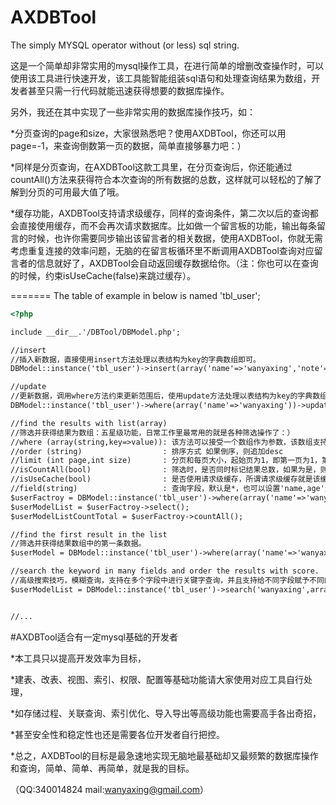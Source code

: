 AXDBTool
=======
The simply MYSQL operator without (or less) sql string.

这是一个简单却非常实用的mysql操作工具，在进行简单的增删改查操作时，可以使用该工具进行快速开发，该工具能智能组装sql语句和处理查询结果为数组，开发者甚至只需一行代码就能迅速获得想要的数据库操作。



另外，我还在其中实现了一些非常实用的数据库操作技巧，如：

*分页查询的page和size，大家很熟悉吧？使用AXDBTool，你还可以用page=-1，来查询倒数第一页的数据，简单直接够暴力吧：）

*同样是分页查询，在AXDBTool这款工具里，在分页查询后，你还能通过countAll()方法来获得符合本次查询的所有数据的总数，这样就可以轻松的了解了解到分页的可用最大值了哦。

*缓存功能，AXDBTool支持请求级缓存，同样的查询条件，第二次以后的查询都会直接使用缓存，而不会再次请求数据库。比如做一个留言板的功能，输出每条留言的时候，也许你需要同步输出该留言者的相关数据，使用AXDBTool，你就无需考虑重复连接的效率问题，无脑的在留言板循环里不断调用AXDBTool查询对应留言者的信息就好了，AXDBTool会自动返回缓存数据给你。（注：你也可以在查询的时候，约束isUseCache(false)来跳过缓存）。



=======
The table of example in below is named 'tbl_user';
```html
<?php

include __dir__.'/DBTool/DBModel.php';

//insert
//插入新数据，直接使用insert方法处理以表结构为key的字典数组即可。
DBModel::instance('tbl_user')->insert(array('name'=>'wanyaxing','note'=>'Hello world, my name is wanyaxing.','age'=>28));

//update
//更新数据，调用where方法约束更新范围后，使用update方法处理以表结构为key的字典数组即可。
DBModel::instance('tbl_user')->where(array('name'=>'wanyaxing'))->update(array('note'=>'too lazy no note','age'=>29));

//find the results with list(array)
//筛选并获得结果为数组：五星级功能，日常工作里最常用的就是各种筛选操作了：）
//where (array(string,key=>value)): 该方法可以接受一个数组作为参数，该数组支持以下多种格式的值，array('id=0' , 'id'=>0, 'id > %d'=>0 , 'id > '=>0);
//order (string)                  : 排序方式 如果倒序，则追加desc
//limit (int page,int size)       : 分页和每页大小，起始页为1，即第一页为1，第二页为2。也支持倒数分页，如倒数第一页为-1，倒数第二页为-2。
//isCountAll(bool)                : 筛选时，是否同时标记结果总数，如果为是，则，可以在查询结果输出后，调用->countAll()方法获得复合条件的页面总数
//isUseCache(bool)                : 是否使用请求级缓存，所谓请求级缓存就是该缓存只针对当前请求有效。
//field(string)                   : 查询字段，默认是*，也可以设置'name,age'这样的多个字段。
$userFactroy = DBModel::instance('tbl_user')->where(array('name'=>'wanyaxing'))->order('age desc')->limit(1,1)->isUseCache(false)->field('name')->isCountAll(true);
$userModelList = $userFactroy->select();
$userModelListCountTotal = $userFactroy->countAll();

//find the first result in the list
//筛选并获得结果数组中的第一条数据。
$userModel = DBModel::instance('tbl_user')->where(array('name'=>'wanyaxing'))->limit(1)->selectSingle();

//search the keyword in many fields and order the results with score.
//高级搜索技巧，模糊查询，支持在多个字段中进行关键字查询，并且支持给不同字段赋予不同的分值，最后按总分排序。
$userModelList = DBModel::instance('tbl_user')->search('wanyaxing',array('name'=>3,'note'=>1));


//...


```

#AXDBTool适合有一定mysql基础的开发者

*本工具只以提高开发效率为目标，

*建表、改表、视图、索引、权限、配置等基础功能请大家使用对应工具自行处理，

*如存储过程、关联查询、索引优化、导入导出等高级功能也需要高手各出奇招，

*甚至安全性和稳定性也还是需要各位开发者自行把控。

*总之，AXDBTool的目标是最急速地实现无脑地最基础却又最频繁的数据库操作和查询，简单、简单、再简单，就是我的目标。

（QQ:340014824  mail:wanyaxing@gmail.com）

